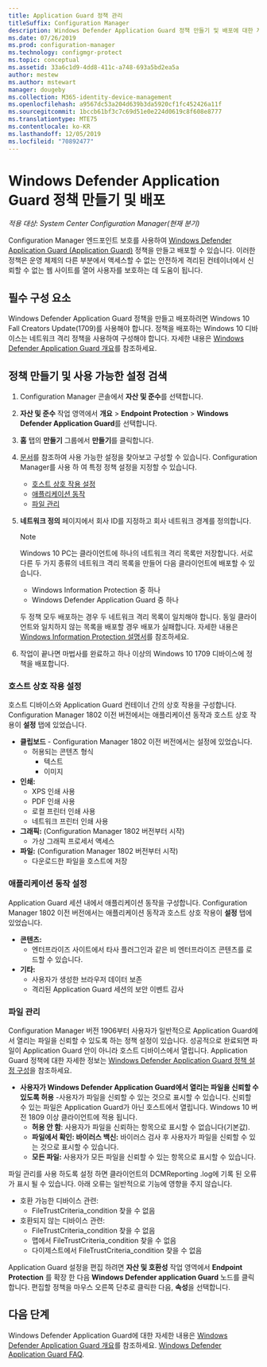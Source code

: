 ```yaml
---
title: Application Guard 정책 관리
titleSuffix: Configuration Manager
description: Windows Defender Application Guard 정책 만들기 및 배포에 대한 자세한 정보
ms.date: 07/26/2019
ms.prod: configuration-manager
ms.technology: configmgr-protect
ms.topic: conceptual
ms.assetid: 33a6c1d9-4dd8-411c-a748-693a5bd2ea5a
author: mestew
ms.author: mstewart
manager: dougeby
ms.collection: M365-identity-device-management
ms.openlocfilehash: a9567dc53a204d639b3da5920cf1fc452426a11f
ms.sourcegitcommit: 1bccb61bf3c7c69d51e0e224d0619c8f608e8777
ms.translationtype: MTE75
ms.contentlocale: ko-KR
ms.lasthandoff: 12/05/2019
ms.locfileid: "70892477"
---
```

# <a name="create-and-deploy-windows-defender-application-guard-policy"></a>Windows Defender Application Guard 정책 만들기 및 배포

*적용 대상: System Center Configuration Manager(현재 분기)*
<!-- 1351960 -->  
Configuration Manager 엔드포인트 보호를 사용하여 [Windows Defender Application Guard (Application Guard)](https://docs.microsoft.com/windows/threat-protection/windows-defender-application-guard/wd-app-guard-overview) 정책을 만들고 배포할 수 있습니다. 이러한 정책은 운영 체제의 다른 부분에서 액세스할 수 없는 안전하게 격리된 컨테이너에서 신뢰할 수 없는 웹 사이트를 열어 사용자를 보호하는 데 도움이 됩니다.

## <a name="prerequisites"></a>필수 구성 요소

Windows Defender Application Guard 정책을 만들고 배포하려면 Windows 10 Fall Creators Update(1709)를 사용해야 합니다. 정책을 배포하는 Windows 10 디바이스는 네트워크 격리 정책을 사용하여 구성해야 합니다. 자세한 내용은 [Windows Defender Application Guard 개요](https://docs.microsoft.com/windows/threat-protection/windows-defender-application-guard/wd-app-guard-overview)를 참조하세요.

## <a name="create-a-policy-and-to-browse-the-available-settings"></a>정책 만들기 및 사용 가능한 설정 검색

1. Configuration Manager 콘솔에서 **자산 및 준수**를 선택합니다.
2. **자산 및 준수** 작업 영역에서 **개요** > **Endpoint Protection** > **Windows Defender Application Guard**를 선택합니다.
3. **홈** 탭의 **만들기** 그룹에서  **만들기**를 클릭합니다.
4. [문서](https://docs.microsoft.com/windows/security/threat-protection/windows-defender-application-guard/configure-wd-app-guard)를 참조하여 사용 가능한 설정을 찾아보고 구성할 수 있습니다. Configuration Manager를 사용 하 여 특정 정책 설정을 지정할 수 있습니다.
   - [호스트 상호 작용 설정](#bkmk_HIS)
   - [애플리케이션 동작](#bkmk_ABS)
   - [파일 관리](#bkmk_FM)
5. **네트워크 정의** 페이지에서 회사 ID를 지정하고 회사 네트워크 경계를 정의합니다.

    > [!NOTE]
    > Windows 10 PC는 클라이언트에 하나의 네트워크 격리 목록만 저장합니다. 서로 다른 두 가지 종류의 네트워크 격리 목록을 만들어 다음 클라이언트에 배포할 수 있습니다.
    >
    >  - Windows Information Protection 중 하나
    >  - Windows Defender Application Guard 중 하나
    >
    > 두 정책 모두 배포하는 경우 두 네트워크 격리 목록이 일치해야 합니다. 동일 클라이언트와 일치하지 않는 목록을 배포할 경우 배포가 실패합니다. 자세한 내용은 [Windows Information Protection 설명서](https://docs.microsoft.com/windows/threat-protection/windows-information-protection/create-wip-policy-using-sccm)를 참조하세요.

6. 작업이 끝나면 마법사를 완료하고 하나 이상의 Windows 10 1709 디바이스에 정책을 배포합니다.

### <a name="bkmk_HIS"></a> 호스트 상호 작용 설정

호스트 디바이스와 Application Guard 컨테이너 간의 상호 작용을 구성합니다. Configuration Manager 1802 이전 버전에서는 애플리케이션 동작과 호스트 상호 작용이 **설정** 탭에 있었습니다.

- **클립보드** - Configuration Manager 1802 이전 버전에서는 설정에 있었습니다.
  - 허용되는 콘텐츠 형식
    - 텍스트
    - 이미지
- **인쇄:**
  - XPS 인쇄 사용
  - PDF 인쇄 사용
  - 로컬 프린터 인쇄 사용
  - 네트워크 프린터 인쇄 사용
- **그래픽:** (Configuration Manager 1802 버전부터 시작)
  - 가상 그래픽 프로세서 액세스
- **파일:** (Configuration Manager 1802 버전부터 시작)
  - 다운로드한 파일을 호스트에 저장

### <a name="bkmk_ABS"></a> 애플리케이션 동작 설정

Application Guard 세션 내에서 애플리케이션 동작을 구성합니다. Configuration Manager 1802 이전 버전에서는 애플리케이션 동작과 호스트 상호 작용이 **설정** 탭에 있었습니다.

- **콘텐츠:**
  - 엔터프라이즈 사이트에서 타사 플러그인과 같은 비 엔터프라이즈 콘텐츠를 로드할 수 있습니다.
- **기타:**
  - 사용자가 생성한 브라우저 데이터 보존
  - 격리된 Application Guard 세션의 보안 이벤트 감사

### <a name="bkmk_FM"></a> 파일 관리
<!--3555858-->
Configuration Manager 버전 1906부터 사용자가 일반적으로 Application Guard에서 열리는 파일을 신뢰할 수 있도록 하는 정책 설정이 있습니다. 성공적으로 완료되면 파일이 Application Guard 안이 아니라 호스트 디바이스에서 열립니다. Application Guard 정책에 대한 자세한 정보는 [Windows Defender Application Guard 정책 설정 구성](https://docs.microsoft.com/windows/security/threat-protection/windows-defender-application-guard/configure-wd-app-guard)을 참조하세요.

- **사용자가 Windows Defender Application Guard에서 열리는 파일을 신뢰할 수 있도록 허용** -사용자가 파일을 신뢰할 수 있는 것으로 표시할 수 있습니다. 신뢰할 수 있는 파일은 Application Guard가 아닌 호스트에서 열립니다. Windows 10 버전 1809 이상 클라이언트에 적용 됩니다.
  - **허용 안 함**: 사용자가 파일을 신뢰하는 항목으로 표시할 수 없습니다(기본값).
  - **파일에서 확인: 바이러스 백신:** 바이러스 검사 후 사용자가 파일을 신뢰할 수 있는 것으로 표시할 수 있습니다.
  - **모든 파일:** 사용자가 모든 파일을 신뢰할 수 있는 항목으로 표시할 수 있습니다.

파일 관리를 사용 하도록 설정 하면 클라이언트의 DCMReporting .log에 기록 된 오류가 표시 될 수 있습니다. 아래 오류는 일반적으로 기능에 영향을 주지 않습니다. <!--4619457-->

- 호환 가능한 디바이스 관련:
  - FileTrustCriteria_condition 찾을 수 없음
- 호환되지 않는 디바이스 관련:
  - FileTrustCriteria_condition 찾을 수 없음
  - 맵에서 FileTrustCriteria_condition 찾을 수 없음
  - 다이제스트에서 FileTrustCriteria_condition 찾을 수 없음

Application Guard 설정을 편집 하려면 **자산 및 호환성** 작업 영역에서 **Endpoint Protection** 를 확장 한 다음 **Windows Defender application Guard** 노드를 클릭 합니다. 편집할 정책을 마우스 오른쪽 단추로 클릭한 다음, **속성**을 선택합니다.

## <a name="next-steps"></a>다음 단계

Windows Defender Application Guard에 대한 자세한 내용은 [Windows Defender Application Guard 개요](https://docs.microsoft.com/windows/security/threat-protection/windows-defender-application-guard/wd-app-guard-overview)를 참조하세요.
[Windows Defender Application Guard FAQ](https://docs.microsoft.com/windows/security/threat-protection/windows-defender-application-guard/faq-wd-app-guard).

